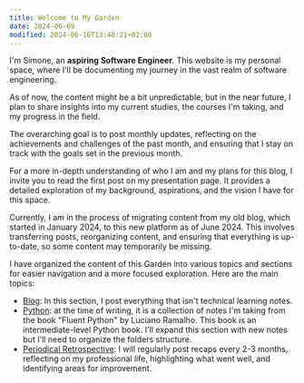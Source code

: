 ```yaml
---
title: Welcome to My Garden
date: 2024-06-09
modified: 2024-06-16T13:48:21+02:00
---
```


I'm Simone, an **aspiring Software Engineer**. This website is my personal space, where I'll be documenting my journey in the vast realm of software engineering. 

As of now, the content might be a bit unpredictable, but in the near future, I plan to share insights into my current studies, the courses I'm taking, and my progress in the field.

The overarching goal is to post monthly updates, reflecting on the achievements and challenges of the past month, and ensuring that I stay on track with the goals set in the previous month.

For a more in-depth understanding of who I am and my plans for this blog, I invite you to read the first post on my presentation page. It provides a detailed exploration of my background, aspirations, and the vision I have for this space.

Currently, I am in the process of migrating content from my old blog, which started in January 2024, to this new platform as of June 2024. This involves transferring posts, reorganizing content, and ensuring that everything is up-to-date, so some content may temporarily be missing.

I have organized the content of this Garden into various topics and sections for easier navigation and a more focused exploration. Here are the main topics:
* [Blog](Blog/index.md): In this section, I post everything that isn't technical learning notes.
* [Python](Python/index.md): at the time of writing, it is a collection of notes I'm taking from the book "Fluent Python" by Luciano Ramalho. This book is an intermediate-level Python book. I'll expand this section with new notes but I'll need to organize the folders structure.
* [Periodical Retrospective](Periodical%20Retrospective/index.md):  I will regularly post recaps every 2-3 months, reflecting on my professional life, highlighting what went well, and identifying areas for improvement.